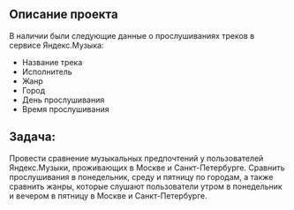 ## Описание проекта

В наличии были следующие данные о прослушиваниях треков в сервисе Яндекс.Музыка:

* Название трека
* Исполнитель
* Жанр
* Город
* День прослушивания
* Время прослушивания

## Задача:

Провести сравнение музыкальных предпочтений у пользователей Яндекс.Музыки, проживающих в Москве и Санкт-Петербурге. Сравнить прослушивания в понедельник, среду и пятницу по городам, а также сравнить жанры, которые слушают пользователи утром в понедельник и вечером в пятницу в Москве и Санкт-Петербурге.